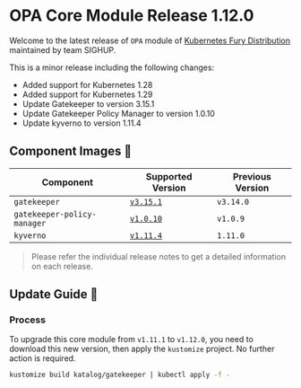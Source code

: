 # OPA Core Module Release 1.12.0

Welcome to the latest release of `OPA` module of [Kubernetes Fury Distribution](https://github.com/sighupio/fury-distribution) maintained by team SIGHUP.

This is a minor release including the following changes:

- Added support for Kubernetes 1.28
- Added support for Kubernetes 1.29
- Update Gatekeeper to version 3.15.1
- Update Gatekeeper Policy Manager to version 1.0.10
- Update kyverno to version 1.11.4

## Component Images 🚢

| Component                   | Supported Version                                                                       | Previous Version |
| --------------------------- | --------------------------------------------------------------------------------------- | ---------------- |
| `gatekeeper`                | [`v3.15.1`](https://github.com/open-policy-agent/gatekeeper/releases/tag/v3.15.1)       | `v3.14.0`        |
| `gatekeeper-policy-manager` | [`v1.0.10`](https://github.com/sighupio/gatekeeper-policy-manager/releases/tag/v1.0.10) | `v1.0.9`         |
| `kyverno`                   | [`v1.11.4`](https://github.com/kyverno/kyverno/releases/tag/v1.11.4)                    | `1.11.0`         |


> Please refer the individual release notes to get a detailed information on each release.

## Update Guide 🦮

### Process

To upgrade this core module from `v1.11.1` to `v1.12.0`, you need to download this new version, then apply the `kustomize` project. No further action is required.

```bash
kustomize build katalog/gatekeeper | kubectl apply -f -
```
